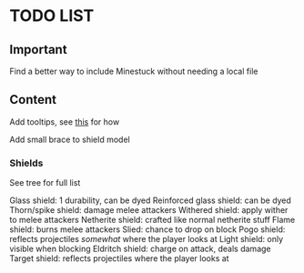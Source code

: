 # TODO LIST #

## Important ##

Find a better way to include Minestuck without needing a local file

## Content ##

Add tooltips, see [this](https://github.com/lunar-sway/minestuck/blob/main/src/main/java/com/mraof/minestuck/event/ClientEventHandler.java#L50) for how

Add small brace to shield model

### Shields ###

See tree for full list

Glass shield: 1 durability, can be dyed
Reinforced glass shield: can be dyed
Thorn/spike shield: damage melee attackers
Withered shield: apply wither to melee attackers
Netherite shield: crafted like normal netherite stuff
Flame shield: burns melee attackers
Slied: chance to drop on block
Pogo shield: reflects projectiles *somewhat* where the player looks at
Light shield: only visible when blocking
Eldritch shield: charge on attack, deals damage
Target shield: reflects projectiles where the player looks at
